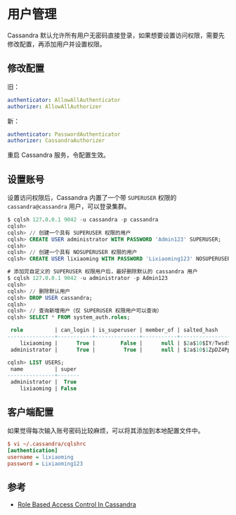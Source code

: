 # 用户管理

Cassandra 默认允许所有用户无密码直接登录，如果想要设置访问权限，需要先修改配置，再添加用户并设置权限。

## 修改配置

旧：

```yaml
authenticator: AllowAllAuthenticator
authorizer: AllowAllAuthorizer
```

新：

```yaml
authenticator: PasswordAuthenticator
authorizer: CassandraAuthorizer
```

重启 Cassandra 服务，令配置生效。

## 设置账号

设置访问权限后，Cassandra 内置了一个带 `SUPERUSER` 权限的 `cassandra@cassandra` 用户，可以登录集群。

```sql
$ cqlsh 127.0.0.1 9042 -u cassandra -p cassandra
cqlsh>
cqlsh> // 创建一个具有 SUPERUSER 权限的用户
cqlsh> CREATE USER administrator WITH PASSWORD 'Admin123' SUPERUSER;
cqlsh>
cqlsh> // 创建一个具有 NOSUPERUSER 权限的用户
cqlsh> CREATE USER lixiaoming WITH PASSWORD 'Lixiaoming123' NOSUPERUSER;
```

```sql
# 添加完自定义的 SUPERUSER 权限用户后，最好删除默认的 cassandra 用户
$ cqlsh 127.0.0.1 9042 -u administrator -p Admin123
cqlsh>
cqlsh> // 删除默认用户
cqlsh> DROP USER cassandra;
cqlsh>
cqlsh> // 查询新增用户（仅 SUPERUSER 权限用户可以查询）
cqlsh> SELECT * FROM system_auth.roles;

 role          | can_login | is_superuser | member_of | salted_hash
---------------+-----------+--------------+-----------+--------------------------------------------------------------
    lixiaoming |      True |        False |      null | $2a$10$IY/TwsdSvYgoe8u.NhhyBe475hhf.QrddsS.59NcVRs8VCYDUHaPK
 administrator |      True |         True |      null | $2a$10$1ZpDZ4PpjaAQHp806hNMZ.8DRbWdufgbq1FUwXyDe2ChYSsMv2eHK

cqlsh> LIST USERS;
 name          | super
---------------+-------
 administrator |  True
    lixiaoming | False
```

## 客户端配置

如果觉得每次输入账号密码比较麻烦，可以将其添加到本地配置文件中。

```ini
$ vi ~/.cassandra/cqlshrc
[authentication]
username = lixiaoming
password = Lixiaoming123
```

## 参考

* [Role Based Access Control In Cassandra](https://www.datastax.com/dev/blog/role-based-access-control-in-cassandra)